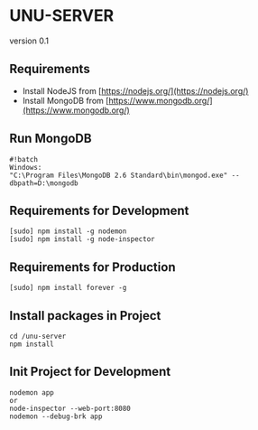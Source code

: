 # UNU-SERVER

version 0.1

## Requirements


* Install NodeJS from [https://nodejs.org/](https://nodejs.org/)
* Install MongoDB from [https://www.mongodb.org/](https://www.mongodb.org/)


## Run MongoDB

```
#!batch
Windows:
"C:\Program Files\MongoDB 2.6 Standard\bin\mongod.exe" --dbpath=D:\mongodb
```


## Requirements for Development

```
[sudo] npm install -g nodemon
[sudo] npm install -g node-inspector

```

## Requirements for Production

```
[sudo] npm install forever -g

```

## Install packages in Project

```
cd /unu-server
npm install
```

## Init Project for Development

```
nodemon app
or
node-inspector --web-port:8080
nodemon --debug-brk app
```

